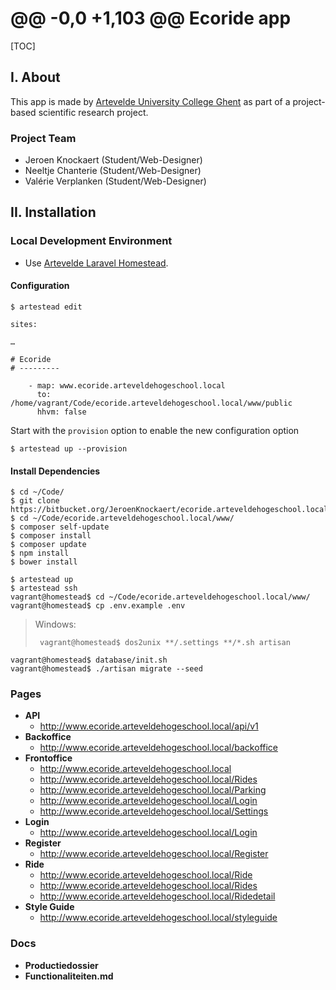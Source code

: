 @@ -0,0 +1,103 @@
Ecoride app
=============


[TOC]


I. About
--------

This app is made by [Artevelde University College Ghent][ahs] as part of a project-based scientific research project.

### Project Team

 - Jeroen Knockaert   (Student/Web-Designer)
 - Neeltje Chanterie  (Student/Web-Designer)
 - Valérie Verplanken (Student/Web-Designer)



II. Installation
----------------

### Local Development Environment

 - Use [Artevelde Laravel Homestead][artestead].

#### Configuration 

	$ artestead edit
 
```
sites:

…

# Ecoride
# ---------

    - map: www.ecoride.arteveldehogeschool.local
      to: /home/vagrant/Code/ecoride.arteveldehogeschool.local/www/public
      hhvm: false
```

Start with the `provision` option to enable the new configuration option

	$ artestead up --provision

#### Install Dependencies

	$ cd ~/Code/
	$ git clone https://bitbucket.org/JeroenKnockaert/ecoride.arteveldehogeschool.local/
	$ cd ~/Code/ecoride.arteveldehogeschool.local/www/
	$ composer self-update
	$ composer install
	$ composer update
	$ npm install
	$ bower install

	$ artestead up
	$ artestead ssh
	vagrant@homestead$ cd ~/Code/ecoride.arteveldehogeschool.local/www/
	vagrant@homestead$ cp .env.example .env
	
> Windows:
>
>      vagrant@homestead$ dos2unix **/.settings **/*.sh artisan
	
	vagrant@homestead$ database/init.sh
	vagrant@homestead$ ./artisan migrate --seed

### Pages

 - **API**
    - http://www.ecoride.arteveldehogeschool.local/api/v1
 - **Backoffice**
    - http://www.ecoride.arteveldehogeschool.local/backoffice
 - **Frontoffice**
    - http://www.ecoride.arteveldehogeschool.local
    - http://www.ecoride.arteveldehogeschool.local/Rides
    - http://www.ecoride.arteveldehogeschool.local/Parking
    - http://www.ecoride.arteveldehogeschool.local/Login
    - http://www.ecoride.arteveldehogeschool.local/Settings
 - **Login**
    - http://www.ecoride.arteveldehogeschool.local/Login
 - **Register**
    - http://www.ecoride.arteveldehogeschool.local/Register
 - **Ride**
    - http://www.ecoride.arteveldehogeschool.local/Ride
    - http://www.ecoride.arteveldehogeschool.local/Rides
    - http://www.ecoride.arteveldehogeschool.local/Ridedetail
 - **Style Guide**
    - http://www.ecoride.arteveldehogeschool.local/styleguide

### Docs
 - **Productiedossier**
  - **Functionaliteiten.md**
 
 
[ahs]:			http://www.arteveldehogeschool.be/en
[artestead]:	https://bitbucket.org/JeroenKnockaert/ecoride_v2


